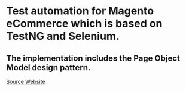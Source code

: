 # Test automation for Magento eCommerce which is based on TestNG and Selenium.
## The implementation includes the Page Object Model design pattern.
[Source Website](https://magento.softwaretestingboard.com/)
